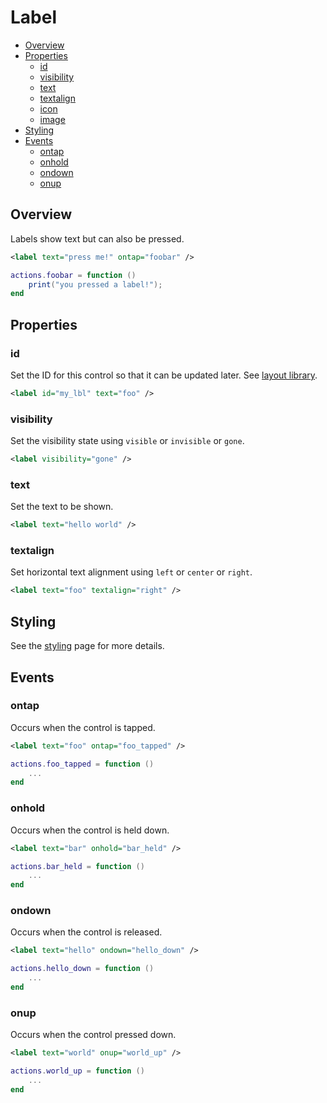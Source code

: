 ﻿
# Label
* [Overview](#overview)
* [Properties](#properties)
	* [id](#id)
	* [visibility](#visibility)
	* [text](#text)
	* [textalign](#textalign)
	* [icon](#icon)
	* [image](#image)
* [Styling](#styling)
* [Events](#events)
	* [ontap](#ontap)
	* [onhold](#onhold)
	* [ondown](#ondown)
	* [onup](#onup)



## Overview
Labels show text but can also be pressed.

````xml
<label text="press me!" ontap="foobar" />
````

````lua
actions.foobar = function ()
    print("you pressed a label!");
end
````



## Properties



### id
Set the ID for this control so that it can be updated later. See [layout library](/libs/layout.md).

````xml
<label id="my_lbl" text="foo" />
````



### visibility
Set the visibility state using ``visible`` or ``invisible`` or ``gone``.

````xml
<label visibility="gone" />
````



### text
Set the text to be shown.

````xml
<label text="hello world" />
````



### textalign
Set horizontal text alignment using ``left`` or ``center`` or ``right``.

````xml
<label text="foo" textalign="right" />
````



## Styling
See the [styling](styling.md) page for more details.



## Events



### ontap
Occurs when the control is tapped.

````xml
<label text="foo" ontap="foo_tapped" />
````

````lua
actions.foo_tapped = function ()
    ...
end
````



### onhold
Occurs when the control is held down.

````xml
<label text="bar" onhold="bar_held" />
````

````lua
actions.bar_held = function ()
    ...
end
````



### ondown
Occurs when the control is released.

````xml
<label text="hello" ondown="hello_down" />
````

````lua
actions.hello_down = function ()
    ...
end
````



### onup
Occurs when the control pressed down.

````xml
<label text="world" onup="world_up" />
````

````lua
actions.world_up = function ()
    ...
end
````


